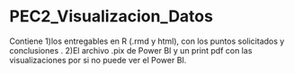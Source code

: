 # PEC2_Visualizacion_Datos
Contiene 1)los entregables en R (.rmd y html), con los puntos solicitados y conclusiones . 2)El archivo .pix de Power BI y un print pdf con las visualizaciones por si no puede ver el Power BI.

